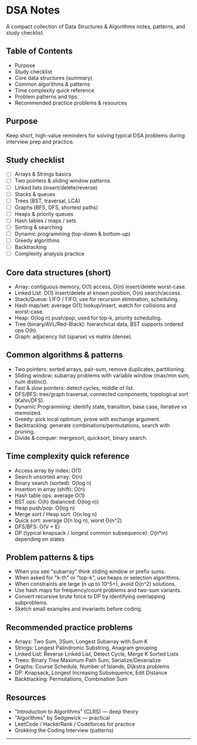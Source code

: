 # DSA Notes

A compact collection of Data Structures & Algorithms notes, patterns, and study checklist.

## Table of Contents
- Purpose
- Study checklist
- Core data structures (summary)
- Common algorithms & patterns
- Time complexity quick reference
- Problem patterns and tips
- Recommended practice problems & resources

## Purpose
Keep short, high-value reminders for solving typical DSA problems during interview prep and practice.

## Study checklist
- [ ] Arrays & Strings basics
- [ ] Two pointers & sliding window patterns
- [ ] Linked lists (insert/delete/reverse)
- [ ] Stacks & queues
- [ ] Trees (BST, traversal, LCA)
- [ ] Graphs (BFS, DFS, shortest paths)
- [ ] Heaps & priority queues
- [ ] Hash tables / maps / sets
- [ ] Sorting & searching
- [ ] Dynamic programming (top-down & bottom-up)
- [ ] Greedy algorithms
- [ ] Backtracking
- [ ] Complexity analysis practice

## Core data structures (short)
- Array: contiguous memory, O(1) access, O(n) insert/delete worst-case.
- Linked List: O(1) insert/delete at known position, O(n) search/access.
- Stack/Queue: LIFO / FIFO, use for recursion elimination, scheduling.
- Hash map/set: average O(1) lookup/insert, watch for collisions and worst-case.
- Heap: O(log n) push/pop, used for top-k, priority scheduling.
- Tree (binary/AVL/Red-Black): hierarchical data, BST supports ordered ops O(h).
- Graph: adjacency list (sparse) vs matrix (dense).

## Common algorithms & patterns
- Two pointers: sorted arrays, pair-sum, remove duplicates, partitioning.
- Sliding window: subarray problems with variable window (max/min sum, num distinct).
- Fast & slow pointers: detect cycles, middle of list.
- DFS/BFS: tree/graph traversal, connected components, topological sort (Kahn/DFS).
- Dynamic Programming: identify state, transition, base case, iterative vs memoized.
- Greedy: pick local optimum, prove with exchange argument.
- Backtracking: generate combinations/permutations, search with pruning.
- Divide & conquer: mergesort, quicksort, binary search.

## Time complexity quick reference
- Access array by index: O(1)
- Search unsorted array: O(n)
- Binary search (sorted): O(log n)
- Insertion in array (shift): O(n)
- Hash table ops: average O(1)
- BST ops: O(h) (balanced: O(log n))
- Heap push/pop: O(log n)
- Merge sort / Heap sort: O(n log n)
- Quick sort: average O(n log n), worst O(n^2)
- DFS/BFS: O(V + E)
- DP (typical knapsack / longest common subsequence): O(n*m) depending on states

## Problem patterns & tips
- When you see "subarray" think sliding window or prefix sums.
- When asked for "k-th" or "top-k", use heaps or selection algorithms.
- When constraints are large (n up to 10^5+), avoid O(n^2) solutions.
- Use hash maps for frequency/count problems and two-sum variants.
- Convert recursive brute force to DP by identifying overlapping subproblems.
- Sketch small examples and invariants before coding.

## Recommended practice problems
- Arrays: Two Sum, 3Sum, Longest Subarray with Sum K
- Strings: Longest Palindromic Substring, Anagram grouping
- Linked List: Reverse Linked List, Detect Cycle, Merge K Sorted Lists
- Trees: Binary Tree Maximum Path Sum, Serialize/Deserialize
- Graphs: Course Schedule, Number of Islands, Dijkstra problems
- DP: Knapsack, Longest Increasing Subsequence, Edit Distance
- Backtracking: Permutations, Combination Sum

## Resources
- "Introduction to Algorithms" (CLRS) — deep theory
- "Algorithms" by Sedgewick — practical
- LeetCode / HackerRank / Codeforces for practice
- Grokking the Coding Interview (patterns)

---

